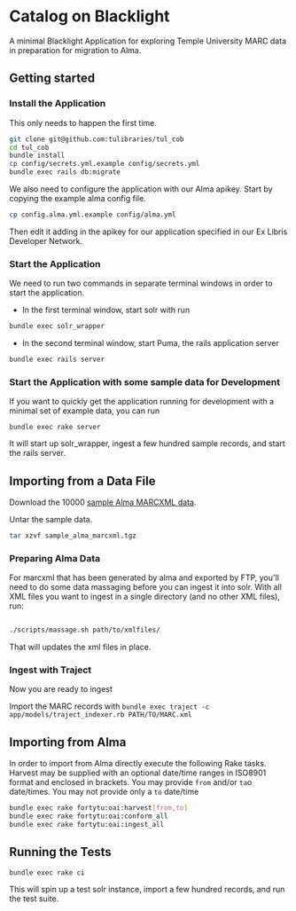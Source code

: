 # Catalog on Blacklight

A minimal Blacklight Application for exploring Temple University MARC data in preparation for migration to Alma.


## Getting started

### Install the Application
This only needs to happen the first time.

```bash
git clone git@github.com:tulibraries/tul_cob
cd tul_cob
bundle install
cp config/secrets.yml.example config/secrets.yml
bundle exec rails db:migrate

```

We also need to configure the application with our Alma apikey. Start by copying the example alma config file.

```bash
cp config.alma.yml.example config/alma.yml
```

Then edit it adding in the apikey for our application specified in our Ex Libris Developer Network.


### Start the Application

We need to run two commands in separate terminal windows in order to start the application.
* In the first terminal window, start solr with run
```bash
bundle exec solr_wrapper
```
* In the second terminal window, start Puma, the rails application server
```bash
bundle exec rails server
```

### Start the Application with some sample data for Development

If you want to quickly get the application running for development with a minimal
set of example data, you can run

`bundle exec rake server`

It will start up solr_wrapper, ingest a few hundred sample records, and start the rails server.



## Importing from a Data File

Download the 10000 [sample Alma MARCXML data](https://raw.githubusercontent.com/tulibraries/tul_cob/master/sample_data/sample_alma_marcxml.tgz).

Untar the sample data.
```bash
tar xzvf sample_alma_marcxml.tgz
```


### Preparing Alma Data

For marcxml that has been generated by alma and exported by FTP, you'll need to do some data massaging before you can ingest
it into solr. With all XML files you want to ingest in a single directory (and no other XML files), run:

```bash

./scripts/massage.sh path/to/xmlfiles/

```

That will updates the xml files in place.

### Ingest with Traject

Now you are ready to ingest                                        

Import the MARC records with `bundle exec traject -c app/models/traject_indexer.rb PATH/TO/MARC.xml`

## Importing from Alma

In order to import from Alma directly execute the following Rake tasks. Harvest may be supplied with
an optional date/time ranges in ISO8901 format and enclosed in brackets. You may provide `from` and/or `ta`o
date/times. You may not provide only a `to` date/time

```bash
bundle exec rake fortytu:oai:harvest[from,to]
bundle exec rake fortytu:oai:conform_all
bundle exec rake fortytu:oai:ingest_all
```

## Running the Tests


`bundle exec rake ci`

This will spin up a test solr instance, import a few hundred records, and run the test suite.
